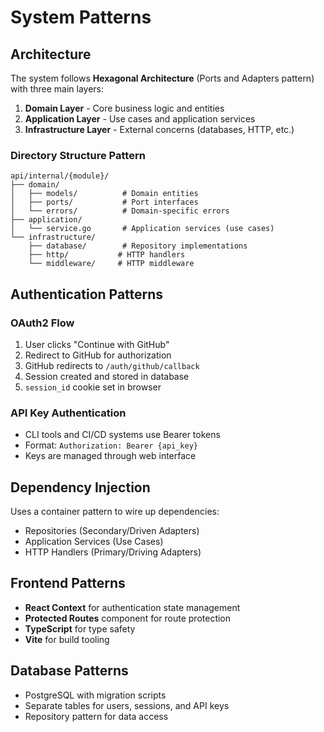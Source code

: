 # System Patterns

## Architecture

The system follows **Hexagonal Architecture** (Ports and Adapters pattern) with three main layers:

1. **Domain Layer** - Core business logic and entities
2. **Application Layer** - Use cases and application services  
3. **Infrastructure Layer** - External concerns (databases, HTTP, etc.)

### Directory Structure Pattern

```
api/internal/{module}/
├── domain/
│   ├── models/          # Domain entities
│   ├── ports/           # Port interfaces
│   └── errors/          # Domain-specific errors
├── application/
│   └── service.go       # Application services (use cases)
└── infrastructure/
    ├── database/        # Repository implementations
    ├── http/           # HTTP handlers
    └── middleware/     # HTTP middleware
```

## Authentication Patterns

### OAuth2 Flow
1. User clicks "Continue with GitHub"
2. Redirect to GitHub for authorization
3. GitHub redirects to `/auth/github/callback`
4. Session created and stored in database
5. `session_id` cookie set in browser

### API Key Authentication
- CLI tools and CI/CD systems use Bearer tokens
- Format: `Authorization: Bearer {api_key}`
- Keys are managed through web interface

## Dependency Injection

Uses a container pattern to wire up dependencies:
- Repositories (Secondary/Driven Adapters)
- Application Services (Use Cases)
- HTTP Handlers (Primary/Driving Adapters)

## Frontend Patterns

- **React Context** for authentication state management
- **Protected Routes** component for route protection
- **TypeScript** for type safety
- **Vite** for build tooling

## Database Patterns

- PostgreSQL with migration scripts
- Separate tables for users, sessions, and API keys
- Repository pattern for data access
